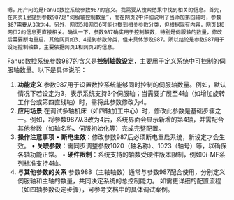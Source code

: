 ```text
嗯，用户问的是Fanuc数控系统参数987的含义。我需要从搜索结果中找到相关的信息。首先，在网页1里提到参数987是“伺服轴控制数量”，而在网页2中详细说明了当添加第四轴时，参数987需要从3改为4。另外，网页5和网页6可能也提到相关参数分类，但根据现有内容，网页1和网页2的信息更直接相关。确认一下，参数987确实用于控制轴数，特别是伺服轴的数量，修改后需要断电重启。其他网页如3、4提到参数分类，但未具体涉及987。所以结论是参数987用于设定控制轴数，主要依据网页1和网页2的信息。
```
Fanuc数控系统参数987的含义是**控制轴数设定**，主要用于定义系统中可控制的伺服轴数量。以下是具体说明：
 1. **功能定义**
 参数987用于设置数控系统能够同时控制的伺服轴数量。例如，默认情况下若设定为3，表示系统支持3个伺服轴；当需要扩展至4轴（如增加旋转工作台或第四直线轴）时，需将此参数修改为4。
 2. **应用场景**
 在调试多轴机床（如四轴加工中心）时，修改此参数是基础步骤之一。例如，将参数987从3改为4后，系统界面会显示新增的第4轴，并需配合其他参数（如轴名称、伺服初始化等）完成完整配置。
 3. **操作注意事项**
 • **断电生效**：修改参数987后必须断电重启系统，新设定才会生效。
 • **关联参数**：需同步调整参数1020（轴名称）、1023（轴号）等，以确保各轴功能正常。
 • **硬件限制**：系统支持的轴数受硬件版本限制，例如0i-MF系列标准支持4轴。
 4. **与其他参数的关系**
 参数988（主轴轴数）通常与参数987配合使用，分别定义伺服轴和主轴的数量，共同决定系统的总控制能力。
 如需更详细的配置流程（如四轴参数设定步骤），可参考文档中的具体调试案例。
